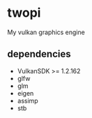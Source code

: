 # twopi

My vulkan graphics engine

## dependencies

- VulkanSDK >= 1.2.162
- glfw
- glm
- eigen
- assimp
- stb
